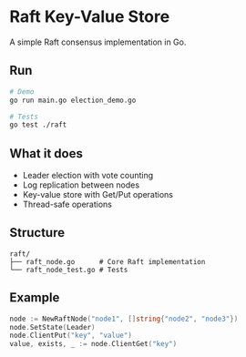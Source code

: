 # Raft Key-Value Store

A simple Raft consensus implementation in Go.

## Run

```bash
# Demo
go run main.go election_demo.go

# Tests
go test ./raft
```

## What it does

- Leader election with vote counting
- Log replication between nodes
- Key-value store with Get/Put operations
- Thread-safe operations

## Structure

```
raft/
├── raft_node.go      # Core Raft implementation
└── raft_node_test.go # Tests
```

## Example

```go
node := NewRaftNode("node1", []string{"node2", "node3"})
node.SetState(Leader)
node.ClientPut("key", "value")
value, exists, _ := node.ClientGet("key")
``` 